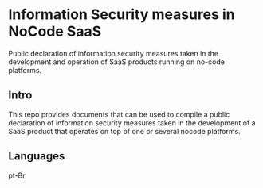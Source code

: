 # Information Security measures in NoCode SaaS
Public declaration of information security measures taken in the development and operation of SaaS products running on no-code platforms.

## Intro

This repo provides documents that can be used to compile a public declaration 
of information security measures taken in the development of a SaaS product
that operates on top of one or several nocode platforms.

## Languages

pt-Br
